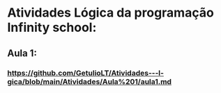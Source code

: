 # Atividades Lógica da programação Infinity school:

## Aula 1:
### https://github.com/GetulioLT/Atividades---l-gica/blob/main/Atividades/Aula%201/aula1.md